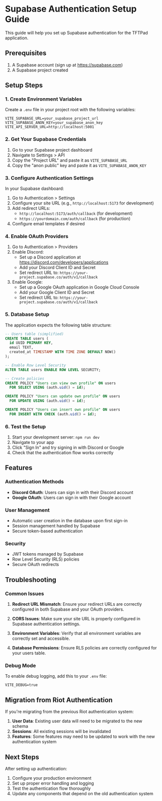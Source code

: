 # Supabase Authentication Setup Guide

This guide will help you set up Supabase authentication for the TFTPad application.

## Prerequisites

1. A Supabase account (sign up at https://supabase.com)
2. A Supabase project created

## Setup Steps

### 1. Create Environment Variables

Create a `.env` file in your project root with the following variables:

```env
VITE_SUPABASE_URL=your_supabase_project_url
VITE_SUPABASE_ANON_KEY=your_supabase_anon_key
VITE_API_SERVER_URL=http://localhost:5001
```

### 2. Get Your Supabase Credentials

1. Go to your Supabase project dashboard
2. Navigate to Settings > API
3. Copy the "Project URL" and paste it as `VITE_SUPABASE_URL`
4. Copy the "anon public" key and paste it as `VITE_SUPABASE_ANON_KEY`

### 3. Configure Authentication Settings

In your Supabase dashboard:

1. Go to Authentication > Settings
2. Configure your site URL (e.g., `http://localhost:5173` for development)
3. Add redirect URLs:
   - `http://localhost:5173/auth/callback` (for development)
   - `https://yourdomain.com/auth/callback` (for production)
4. Configure email templates if desired

### 4. Enable OAuth Providers

1. Go to Authentication > Providers
2. Enable Discord:
   - Set up a Discord application at https://discord.com/developers/applications
   - Add your Discord Client ID and Secret
   - Set redirect URL to: `https://your-project.supabase.co/auth/v1/callback`
3. Enable Google:
   - Set up a Google OAuth application in Google Cloud Console
   - Add your Google Client ID and Secret
   - Set redirect URL to: `https://your-project.supabase.co/auth/v1/callback`

### 5. Database Setup

The application expects the following table structure:

```sql
-- Users table (simplified)
CREATE TABLE users (
  id UUID PRIMARY KEY,
  email TEXT,
  created_at TIMESTAMP WITH TIME ZONE DEFAULT NOW()
);

-- Enable Row Level Security
ALTER TABLE users ENABLE ROW LEVEL SECURITY;

-- Create policies
CREATE POLICY "Users can view own profile" ON users
  FOR SELECT USING (auth.uid() = id);

CREATE POLICY "Users can update own profile" ON users
  FOR UPDATE USING (auth.uid() = id);

CREATE POLICY "Users can insert own profile" ON users
  FOR INSERT WITH CHECK (auth.uid() = id);
```

### 6. Test the Setup

1. Start your development server: `npm run dev`
2. Navigate to your app
3. Click "Sign In" and try signing in with Discord or Google
4. Check that the authentication flow works correctly

## Features

### Authentication Methods
- **Discord OAuth**: Users can sign in with their Discord account
- **Google OAuth**: Users can sign in with their Google account

### User Management
- Automatic user creation in the database upon first sign-in
- Session management handled by Supabase
- Secure token-based authentication

### Security
- JWT tokens managed by Supabase
- Row Level Security (RLS) policies
- Secure OAuth redirects

## Troubleshooting

### Common Issues

1. **Redirect URL Mismatch**: Ensure your redirect URLs are correctly configured in both Supabase and your OAuth providers.

2. **CORS Issues**: Make sure your site URL is properly configured in Supabase authentication settings.

3. **Environment Variables**: Verify that all environment variables are correctly set and accessible.

4. **Database Permissions**: Ensure RLS policies are correctly configured for your users table.

### Debug Mode

To enable debug logging, add this to your `.env` file:

```env
VITE_DEBUG=true
```

## Migration from Riot Authentication

If you're migrating from the previous Riot authentication system:

1. **User Data**: Existing user data will need to be migrated to the new schema
2. **Sessions**: All existing sessions will be invalidated
3. **Features**: Some features may need to be updated to work with the new authentication system

## Next Steps

After setting up authentication:

1. Configure your production environment
2. Set up proper error handling and logging
3. Test the authentication flow thoroughly
4. Update any components that depend on the old authentication system
